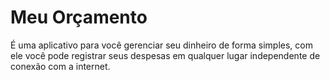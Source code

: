 # Meu Orçamento #
É uma aplicativo para você gerenciar seu dinheiro de forma simples, com ele você pode registrar seus despesas em qualquer lugar independente de conexão com a internet.
